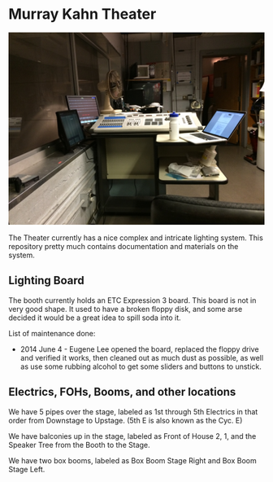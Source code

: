 # Murray Kahn Theater

![Our Lighting Board](/img/stuy-lighting.jpg)

The Theater currently has a nice complex and intricate lighting system. This repository pretty much contains documentation and materials on the system.

## Lighting Board

The booth currently holds an ETC Expression 3 board. This board is not in very good shape. It used to have a broken floppy disk, and some arse decided it would be a great idea to spill soda into it.

List of maintenance done:

* 2014 June 4 - Eugene Lee opened the board, replaced the floppy drive and verified it works, then cleaned out as much dust as possible, as well as use some rubbing alcohol to get some sliders and buttons to unstick.

## Electrics, FOHs, Booms, and other locations
We have 5 pipes over the stage, labeled as 1st through 5th Electrics in that order from Downstage to Upstage. (5th E is also known as the Cyc. E)

We have balconies up in the stage, labeled as Front of House 2, 1, and the Speaker Tree from the Booth to the Stage.

We have two box booms, labeled as Box Boom Stage Right and Box Boom Stage Left.
